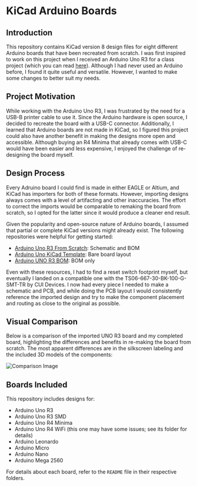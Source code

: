 # KiCad Arduino Boards

## Introduction
This repository contains KiCad version 8 design files for eight different Arduino boards that have been recreated from scratch. I was first inspired to work on this project when I received an Arduino Uno R3 for a class project (which you can read [here](https://github.com/sabogalc/KiCad-Arduino-Boards/blob/main/Remote%20Temperature%20Monitoring%20Project.pdf)). Although I had never used an Arduino before, I found it quite useful and versatile. However, I wanted to make some changes to better suit my needs.

## Project Motivation
While working with the Arduino Uno R3, I was frustrated by the need for a USB-B printer cable to use it. Since the Arduino hardware is open source, I decided to recreate the board with a USB-C connector. Additionally, I learned that Arduino boards are not made in KiCad, so I figured this project could also have another benefit in making the designs more open and accessible. Although buying an R4 Minima that already comes with USB-C would have been easier and less expensive, I enjoyed the challenge of re-designing the board myself.

## Design Process
Every Adruino board I could find is made in either EAGLE or Altium, and KiCad has importers for both of these formats. However, importing designs always comes with a level of artifacting and other inaccuracies. The effort to correct the imports would be comparable to remaking the board from scratch, so I opted for the latter since it would produce a cleaner end result. 

Given the popularity and open-source nature of Arduino boards, I assumed that partial or complete KiCad versions might already exist. The following repositories were helpful for getting started:
- [Arduino Uno R3 From Scratch](https://github.com/rheingoldheavy/arduino_uno_r3_from_scratch): Schematic and BOM
- [Arduino Uno KiCad Template](https://github.com/Jeff-Russ/Arduino_Uno_Template): Bare board layout
- [Arduino UNO R3 BOM](https://gist.github.com/yahyatawil/ee6ad731bcf5a5b37dcf2cac04245fbe): BOM only

Even with these resources, I had to find a reset switch footprint myself, but eventually I landed on a compatible one with the TS06-667-30-BK-100-G-SMT-TR by CUI Devices. I now had every piece I needed to make a schematic and PCB, and while doing the PCB layout I would consistently reference the imported design and try to make the component placement and routing as close to the original as possible.

## Visual Comparison
Below is a comparison of the imported UNO R3 board and my completed board, highlighting the differences and benefits in re-making the board from scratch. The most apparent differences are in the silkscreen labeling and the included 3D models of the components:

![Comparison Image](https://github.com/sabogalc/KiCad-Arduino-Boards/assets/53708281/d2d07999-eb65-429c-b417-9989f5a76a95)

## Boards Included
This repository includes designs for:
- Arduino Uno R3
- Arduino Uno R3 SMD
- Arduino Uno R4 Minima
- Arduino Uno R4 WiFi (this one may have some issues; see its folder for details)
- Arduino Leonardo
- Arduino Micro
- Arduino Nano
- Arduino Mega 2560

For details about each board, refer to the `README` file in their respective folders.